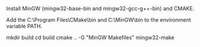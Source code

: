 Install MinGW (mingw32-base-bin and mingw32-gcc-g++-bin) and CMAKE.

Add the C:\Program Files\CMake\bin and C:\MinGW\bin to the environment variable PATH.

mkdir build
cd build
cmake .. -G "MinGW Makefiles"
mingw32-make